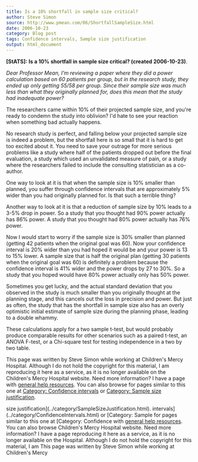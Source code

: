 ```yaml
---
title: Is a 10% shortfall in sample size critical?
author: Steve Simon
source: http://www.pmean.com/06/ShortfallSampleSize.html
date: 2006-10-23
category: Blog post
tags: Confidence intervals, Sample size justification
output: html_document
---
```

**[StATS]:** **Is a 10% shortfall in sample size
critical? (created 2006-10-23)**.

*Dear Professor Mean, I\'m reviewing a paper where they did a power
calculation based on 60 patients per group, but in the research study,
they ended up only getting 55/58 per group. Since their sample size was
much less than what they originally planned for, does this mean that the
study had inadequate power?*

The researchers came within 10% of their projected sample size, and
you\'re ready to condemn the study into oblivion? I\'d hate to see your
reaction when something bad actually happens.

No research study is perfect, and falling below your projected sample
size is indeed a problem, but the shortfall here is so small that it is
hard to get too excited about it. You need to save your outrage for more
serious problems like a study where half of the patients dropped out
before the final evaluation, a study which used an unvalidated measure
of pain, or a study where the researchers failed to include the
consulting statistician as a co-author.

One way to look at it is that when the sample size is 10% smaller than
planned, you suffer through confidence intervals that are approximately
5% wider than you had originally planned for. Is that such a terrible
thing?

Another way to look at it is that a reduction of sample size by 10%
leads to a 3-5% drop in power. So a study that you thought had 90% power
actually has 86% power. A study that you thought had 80% power actually
has 76% power.

Now I would start to worry if the sample size is 30% smaller than
planned (getting 42 patients when the original goal was 60). Now your
confidence interval is 20% wider than you had hoped it would be and your
power is 13 to 15% lower. A sample size that is half the original plan
(getting 30 patients when the original goal was 60) is definitely a
problem because the confidence interval is 41% wider and the power drops
by 27 to 30%. So a study that you hoped would have 80% power actually
only has 50% power.

Sometimes you get lucky, and the actual standard deviation that you
observed in the study is much smaller than you originally thought at the
planning stage, and this cancels out the loss in precision and power.
But just as often, the study that has the shortfall in sample size also
has an overly optimistic initial estimate of sample size during the
planning phase, leading to a double whammy.

These calculations apply for a two sample t-test, but would probably
produce comparable results for other scenarios such as a paired t-test,
an ANOVA F-test, or a Chi-square test for testing independence in a two
by two table.

This page was written by Steve Simon while working at Children\'s Mercy
Hospital. Although I do not hold the copyright for this material, I am
reproducing it here as a service, as it is no longer available on the
Children\'s Mercy Hospital website. Need more information? I have a page
with [general help resources](../GeneralHelp.html). You can also browse
for pages similar to this one at [Category: Confidence
intervals](../category/ConfidenceIntervals.html) or [Category: Sample
size justification](../category/SampleSizeJustification.html).
<!---More--->
size justification](../category/SampleSizeJustification.html).
intervals](../category/ConfidenceIntervals.html) or [Category: Sample
for pages similar to this one at [Category: Confidence
with [general help resources](../GeneralHelp.html). You can also browse
Children\'s Mercy Hospital website. Need more information? I have a page
reproducing it here as a service, as it is no longer available on the
Hospital. Although I do not hold the copyright for this material, I am
This page was written by Steve Simon while working at Children\'s Mercy

<!---Do not use
**[StATS]:** **Is a 10% shortfall in sample size
This page was written by Steve Simon while working at Children\'s Mercy
Hospital. Although I do not hold the copyright for this material, I am
reproducing it here as a service, as it is no longer available on the
Children\'s Mercy Hospital website. Need more information? I have a page
with [general help resources](../GeneralHelp.html). You can also browse
for pages similar to this one at [Category: Confidence
intervals](../category/ConfidenceIntervals.html) or [Category: Sample
size justification](../category/SampleSizeJustification.html).
--->

